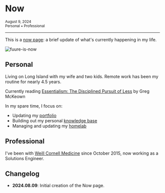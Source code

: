 <!--markdownlint-disable-->

# Now

<small>
<i class="fa-regular fa-calendar-lines-pen"></i> August 9, 2024
<br>
<i class="fa-regular fa-tags"></i> Personal • Professional
</small>

---

This is a [now page]: a brief update of what's currently happening in my life.

![fuure-is-now](https://cdn.levine.io/uploads/portfolio/public/images/home-office.webp)

## Personal

Living on Long Island with my wife and two kids. Remote work has been my routine for nearly 4.5 years.

Currently reading [Essentialism: The Disciplined Pursuit of Less] by Greg McKeown

In my spare time, I focus on:

* Updating my [portfolio]
* Building out my personal [knowledge base]
* Managing and updating my [homelab]

## Professional

I've been with [Weill Cornell Medicine] since October 2015, now working as a Solutions Engineer.

## Changelog

* **2024.08.09**: Initial creation of the Now page.

  [now page]: https://nownownow.com/about
  [Essentialism: The Disciplined Pursuit of Less]: https://gregmckeown.com/books/essentialism/
  [portfolio]: https://dave.levine.io
  [knowledge base]: https://kb.levine.io
  [homelab]: https://cdn.levine.io/uploads/images/gallery/2023-11/network-diagram-1.png
  [Weill Cornell Medicine]: https://weill.cornell.edu/
